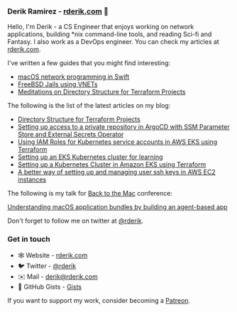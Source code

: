 ### Derik Ramirez - [rderik.com](https://rderik.com) 👋

Hello, I'm Derik - a CS Engineer that enjoys working on network applications, building *nix command-line tools, and reading Sci-fi and Fantasy. I also work as a DevOps engineer. You can check my articles at [rderik.com](https://rderik.com).

I've written a few guides that you might find interesting:

- [macOS network programming in Swift](https://rderik.com/guides/macos_network_programming/)
- [FreeBSD Jails using VNETs](https://rderik.com/guides/jails_vnet/)
- [Meditations on Directory Structure for Terraform Projects](https://rderik.com/guides/meditations_directory_structure_tf_projects)

The following is the list of the latest articles on my blog:

- [Directory Structure for Terraform Projects](https://rderik.com/blog/directory-structure-for-terraform-projects/)
- [Setting up access to a private repository in ArgoCD with SSM Parameter Store and External Secrets Operator](https://rderik.com/blog/setting-up-access-to-a-private-repository-in-argocd-with-ssm-parameter-store-and-external-secrets-operator/)
- [Using IAM Roles for Kubernetes service accounts in AWS EKS using Terraform](https://rderik.com/blog/using-iam-roles-for-kubernetes-service-accounts-in-aws-eks-using-terraform/)
- [Setting up an EKS Kubernetes cluster for learning](https://rderik.com/blog/setting-up-a-eks-kubernetes-cluster-for-learning/)
- [Setting up a Kubernetes Cluster in Amazon EKS using Terraform](https://rderik.com/blog/setting-up-a-kubernetes-cluster-in-amazon-eks-using-terraform/)
- [A better way of setting up and managing user ssh keys in AWS EC2 instances](https://rderik.com/blog/a-better-way-of-setting-up-and-managing-user-ssh-keys-in-aws-ec2-instances/)


The following is my talk for [Back to the Mac](https://backtomac.org) conference:

[Understanding macOS application bundles by building an agent-based app](https://youtu.be/OO-aanwkh0k)

Don't forget to follow me on twitter at [@rderik](https://twitter.com/rderik).

### Get in touch
- 🕸 Website - [rderik.com](https://rderik.com)
- 🐦 Twitter - [@rderik](https://twitter.com/rderik)
- ✉️ Mail - [derik@rderik.com](mailto:derik@rderik.com)
- 🐙 GitHub Gists - [Gists](https://gist.github.com/rderik)

If you want to support my work, consider becoming a [Patreon](https://www.patreon.com/rderik).